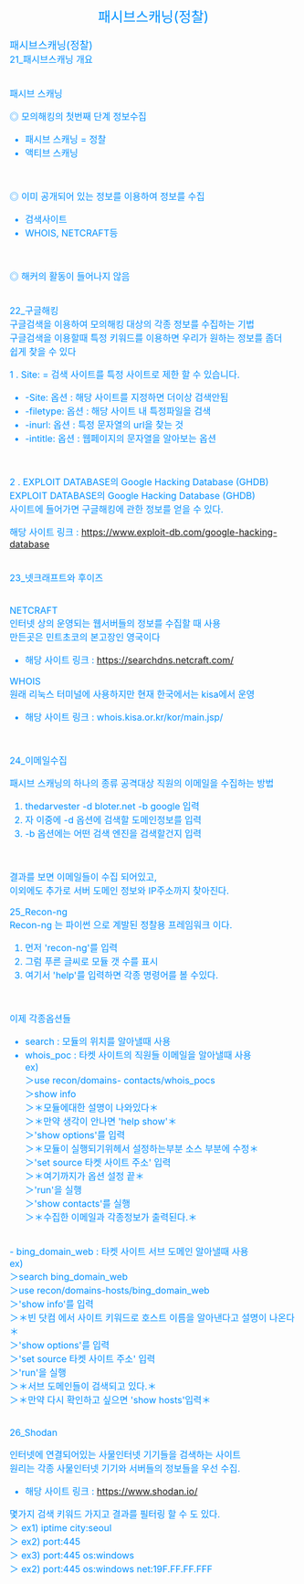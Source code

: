 <center><font size="5em" color="#0091ff">패시브스캐닝(정찰)</font> </center>


<font size="3em" color="#0091ff">
<br>
<font size="4em" color="#0091ff">패시브스캐닝(정찰)</font><br>
21_패시브스캐닝 개요<br><br>

패시브 스캐닝<br>

◎ 모의해킹의 첫번째 단계 정보수집
-  패시브 스캐닝 = 정찰
-  액티브 스캐닝
<br>

◎ 이미 공개되어 있는 정보를 이용하여 정보를 수집<br>
- 검색사이트
- WHOIS, NETCRAFT등
<br>

◎ 해커의 활동이 들어나지 않음<br>
<br>


22_구글해킹<br>
구글검색을 이용하여 모의해킹 대상의 각종 정보를 수집하는 기법<br>
구글검색을 이용할때 특정 키워드를 이용하면 우리가 원하는 정보를 좀더<br> 쉽게 찾을 수 있다
<br>

1 . Site: = 검색 사이트를 특정 사이트로 제한 할 수 있습니다.<br>
- -Site: 옵션 : 해당 사이트를 지정하면 더이상 검색안됨 
- -filetype: 옵션 : 해당 사이트 내 특정파일을 검색 
- -inurl: 옵션 : 특정 문자열의 url을 찾는 것  
- -intitle: 옵션 : 웹페이지의 문자열을 알아보는 옵션 
<br>

2 . EXPLOIT DATABASE의 Google Hacking Database (GHDB)<br>
EXPLOIT DATABASE의 Google Hacking Database (GHDB)<br> 사이트에 들어가면 구글해킹에 관한 정보를 얻을 수 있다.<br>

해당 사이트 링크 : https://www.exploit-db.com/google-hacking-database <br>

<br>
23_넷크래프트와 후이즈<br>
<br>



NETCRAFT<br>
인터넷 상의 운영되는 웹서버들의 정보를 수집할 때 사용<br>
만든곳은 민트초코의 본고장인 영국이다
- 해당 사이트 링크 : https://searchdns.netcraft.com/<br>


WHOIS<br>
원래 리눅스 터미널에 사용하지만 현재 한국에서는 kisa에서 운영<br>
- 해당 사이트 링크 : whois.kisa.or.kr/kor/main.jsp/<br>
<br>

24_이메일수집<br>

패시브 스캐닝의 하나의 종류 공격대상 직원의 이메일을 수집하는 방법<br>


1. thedarvester -d bloter.net -b google 입력
2. 자 이중에 -d 옵션에 검색할 도메인정보를 입력
3. -b 옵션에는 어떤 검색 엔진을 검색할건지 입력
<br>

결과를 보면 이메일들이 수집 되어있고,<br> 이외에도 추가로 서버 도메인 정보와 IP주소까지 찾아진다.<br>


25_Recon-ng<br>
Recon-ng 는 파이썬 으로 계발된 정찰용 프레임워크 이다.<br>
1. 먼저 'recon-ng'를 입력
2. 그럼 푸른 글씨로 모듈 갯 수를 표시
3. 여기서 'help'를 입력하면 각종 명령어를 볼 수있다.
<br>

이제 각종옵션들<br>
- search : 모듈의 위치를 알아낼때 사용
- whois_poc : 타켓 사이트의 직원들 이메일을 알아낼때 사용<br> 
 ex) <br> ＞use recon/domains- contacts/whois_pocs<br>
＞show info<br>
＞＊모듈에대한 설명이 나와있다＊<br>
＞＊만약 생각이 안나면 'help show'＊<br>
＞'show options'를 입력<br>
＞＊모듈이 실행되기위헤서 설정하는부분 소스 부분에 수정＊<br>
＞'set source 타켓 사이트 주소' 입력 <br>
＞＊여기까지가 옵션 설정 끝＊<br>
＞'run'을 실행<br>
＞'show contacts'를 실행<br>
＞＊수집한 이메일과 각종정보가 출력된다.＊<br>
<br>
- bing_domain_web : 타켓 사이트 서브 도메인 알아낼때 사용<br>
 ex) <br>＞search bing_domain_web<br>
 ＞use recon/domains-hosts/bing_domain_web<br>
 ＞'show info'를 입력<br>
 ＞＊빈 닷컴 에서 사이트 키워드로 호스트 이름을 알아낸다고 설명이 나온다＊<br>
 ＞'show options'를 입력<br>
 ＞'set source 타켓 사이트 주소' 입력 <br>
 ＞'run'을 실행<br>
 ＞＊서브 도메인들이 검색되고 있다.＊<br>
 ＞＊만약 다시 확인하고 싶으면 'show hosts'입력＊<br>
<br>

26_Shodan<br>

인터넷에 연결되어있는 사물인터넷 기기들을 검색하는 사이트<br>
원리는 각종 사물인터넷 기기와 서버들의 정보들을 우선 수집.<br>
- 해당 사이트 링크 : https://www.shodan.io/<br>


몇가지 검색 키워드 가지고 결과를 필터링 할 수 도 있다.<br>
 ＞ ex1) iptime city:seoul<br>
 ＞ ex2) port:445<br>
 ＞ ex3) port:445 os:windows<br>
 ＞ ex2) port:445 os:windows net:19F.FF.FF.FFF<br>
<br>
</font>